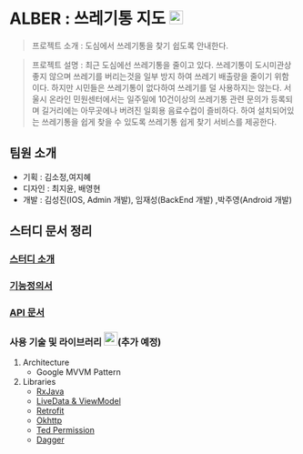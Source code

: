 # ALBER : 쓰레기통 지도  <img src="https://image.flaticon.com/icons/svg/458/458842.svg" width="24" height="24">

> 프로젝트 소개 : 도심에서 쓰레기통을 찾기 쉽도록 안내한다.

> 프로젝트 설명 : 최근 도심에선 쓰레기통을 줄이고 있다. 쓰레기통이 도시미관상 좋지 않으며 쓰레기를 버리는것을 일부 방지 하여 쓰레기 배출량을 줄이기 위함이다. 하지만 시민들은 쓰레기통이 없다하여 쓰레기를 덜 사용하지는 않는다. 서울시 온라인 민원센터에서는 일주일에 10건이상의 쓰레기통 관련 문의가 등록되며 길거리에는 아무곳에나 버려진 일회용 음료수컵이 즐비하다. 하여 설치되어있는 쓰레기통을 쉽게 찾을 수 있도록 쓰레기통 쉽게 찾기 서비스를 제공한다.



## 팀원 소개 

- 기획 : 김소정,여지혜
- 디자인 :  최지윤, 배영현
- 개발 : 김성진(IOS, Admin 개발), 임재성(BackEnd 개발) ,박주영(Android 개발)



## 스터디 문서 정리

### [스터디 소개](<http://54.180.89.203/>)

### [기능정의서](https://docs.google.com/spreadsheets/d/1gyVeTID16ValRoZhv5pMaRAAq0md1iCcWePXqHbKQwI/edit#gid=0)

### [API 문서](http://ec2-15-164-93-24.ap-northeast-2.compute.amazonaws.com:8080/swagger-ui.html#/)



### 사용 기술 및 라이브러리  <img src="https://image.flaticon.com/icons/svg/225/225932.svg" width="24">(추가 예정)

1. Architecture
   - Google MVVM Pattern
2. Libraries
   - [RxJava](https://github.com/ReactiveX/RxAndroid)
   - [LiveData & ViewModel](https://developer.android.com/topic/libraries/architecture/adding-components)
   - [Retrofit](https://github.com/square/retrofit)
   - [Okhttp](https://github.com/square/okhttp)
   - [Ted Permission](https://github.com/ParkSangGwon/TedPermission)
   - [Dagger](https://github.com/google/dagger)
